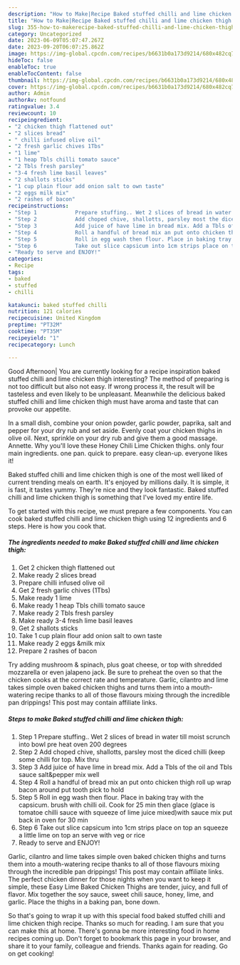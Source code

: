 ```yaml
---
description: "How to Make|Recipe Baked stuffed chilli and lime chicken thigh {That is Special"
title: "How to Make|Recipe Baked stuffed chilli and lime chicken thigh {That is Special"
slug: 355-how-to-makerecipe-baked-stuffed-chilli-and-lime-chicken-thigh-that-is-special
category: Uncategorized
date: 2023-06-09T05:07:47.267Z
date: 2023-09-20T06:07:25.862Z
image: https://img-global.cpcdn.com/recipes/b6631b0a173d9214/680x482cq70/baked-stuffed-chilli-and-lime-chicken-thigh-recipe-main-photo.jpg
hideToc: false
enableToc: true
enableTocContent: false
thumbnail: https://img-global.cpcdn.com/recipes/b6631b0a173d9214/680x482cq70/baked-stuffed-chilli-and-lime-chicken-thigh-recipe-main-photo.jpg
cover: https://img-global.cpcdn.com/recipes/b6631b0a173d9214/680x482cq70/baked-stuffed-chilli-and-lime-chicken-thigh-recipe-main-photo.jpg
author: Admin
authorAv: notfound
ratingvalue: 3.4
reviewcount: 10
recipeingredient:
- "2 chicken thigh flattened out"
- "2 slices bread"
- " chilli infused olive oil"
- "2 fresh garlic chives 1Tbs"
- "1 lime"
- "1 heap Tbls chilli tomato sauce"
- "2 Tbls fresh parsley"
- "3-4 fresh lime basil leaves"
- "2 shallots sticks"
- "1 cup plain flour add onion salt to own taste"
- "2 eggs milk mix"
- "2 rashes of bacon"
recipeinstructions:
- "Step 1            Prepare stuffing.. Wet 2 slices of bread in water till moist scrunch into bowl pre heat oven 200 degrees"
- "Step 2            Add choped chive, shallotts, parsley most the diced chilli (keep some chilli for top. Mix thru"
- "Step 3            Add juice of have lime in bread mix. Add a Tbls of the oil and Tbls sauce salt&amp;pepper mix well"
- "Step 4            Roll a handful of bread mix an put onto chicken thigh roll up wrap bacon around put tooth pick to hold"
- "Step 5            Roll in egg wash then flour. Place in baking tray with the capsicum. brush with chilli oil. Cook for 25 min then glace (glace is tomatoe chilli sauce with squeeze of lime juice mixed)with sauce mix put back in oven for 30 min"
- "Step 6            Take out slice capsicum into 1cm strips place on top an squeeze a little lime on top an serve with veg or rice"
- "Ready to serve and ENJOY!"
categories:
- Recipe
tags:
- baked
- stuffed
- chilli

katakunci: baked stuffed chilli 
nutrition: 121 calories
recipecuisine: United Kingdom
preptime: "PT32M"
cooktime: "PT35M"
recipeyield: "1"
recipecategory: Lunch

---
```



Good Afternoon| You are currently looking for a recipe inspiration baked stuffed chilli and lime chicken thigh interesting? The method of preparing is not too difficult but also not easy. If wrong process it, the result will be tasteless and even likely to be unpleasant. Meanwhile the delicious baked stuffed chilli and lime chicken thigh must have aroma and taste that can provoke our appetite.





In a small dish, combine your onion powder, garlic powder, paprika, salt and pepper for your dry rub and set aside. Evenly coat your chicken thighs in olive oil. Next, sprinkle on your dry rub and give them a good massage. Annette. ️Why you&#39;ll love these Honey Chili Lime Chicken thighs. only four main ingredients. one pan. quick to prepare. easy clean-up. everyone likes it!

Baked stuffed chilli and lime chicken thigh is one of the most well liked of current trending meals on earth. It's enjoyed by millions daily. It is simple, it is fast, it tastes yummy. They're nice and they look fantastic. Baked stuffed chilli and lime chicken thigh is something that I've loved my entire life.


To get started with this recipe, we must prepare a few components. You can cook baked stuffed chilli and lime chicken thigh using 12 ingredients and 6 steps. Here is how you cook that.

<!--inarticleads1-->

##### The ingredients needed to make Baked stuffed chilli and lime chicken thigh:

1. Get 2 chicken thigh flattened out
1. Make ready 2 slices bread
1. Prepare  chilli infused olive oil
1. Get 2 fresh garlic chives (1Tbs)
1. Make ready 1 lime
1. Make ready 1 heap Tbls chilli tomato sauce
1. Make ready 2 Tbls fresh parsley
1. Make ready 3-4 fresh lime basil leaves
1. Get 2 shallots sticks
1. Take 1 cup plain flour add onion salt to own taste
1. Make ready 2 eggs &amp;milk mix
1. Prepare 2 rashes of bacon


Try adding mushroom &amp; spinach, plus goat cheese, or top with shredded mozzarella or even jalapeno jack. Be sure to preheat the oven so that the chicken cooks at the correct rate and temperature. Garlic, cilantro and lime takes simple oven baked chicken thighs and turns them into a mouth-watering recipe thanks to all of those flavours mixing through the incredible pan drippings! This post may contain affiliate links. 

<!--inarticleads2-->

##### Steps to make Baked stuffed chilli and lime chicken thigh:

1. Step 1            Prepare stuffing.. Wet 2 slices of bread in water till moist scrunch into bowl pre heat oven 200 degrees
1. Step 2            Add choped chive, shallotts, parsley most the diced chilli (keep some chilli for top. Mix thru
1. Step 3            Add juice of have lime in bread mix. Add a Tbls of the oil and Tbls sauce salt&amp;pepper mix well
1. Step 4            Roll a handful of bread mix an put onto chicken thigh roll up wrap bacon around put tooth pick to hold
1. Step 5            Roll in egg wash then flour. Place in baking tray with the capsicum. brush with chilli oil. Cook for 25 min then glace (glace is tomatoe chilli sauce with squeeze of lime juice mixed)with sauce mix put back in oven for 30 min
1. Step 6            Take out slice capsicum into 1cm strips place on top an squeeze a little lime on top an serve with veg or rice
1. Ready to serve and ENJOY!

Garlic, cilantro and lime takes simple oven baked chicken thighs and turns them into a mouth-watering recipe thanks to all of those flavours mixing through the incredible pan drippings! This post may contain affiliate links. The perfect chicken dinner for those nights when you want to keep it simple, these Easy Lime Baked Chicken Thighs are tender, juicy, and full of flavor. Mix together the soy sauce, sweet chili sauce, honey, lime, and garlic. Place the thighs in a baking pan, bone down. 

So that's going to wrap it up with this special food baked stuffed chilli and lime chicken thigh recipe. Thanks so much for reading. I am sure that you can make this at home. There's gonna be more interesting food in home recipes coming up. Don't forget to bookmark this page in your browser, and share it to your family, colleague and friends. Thanks again for reading. Go on get cooking!
